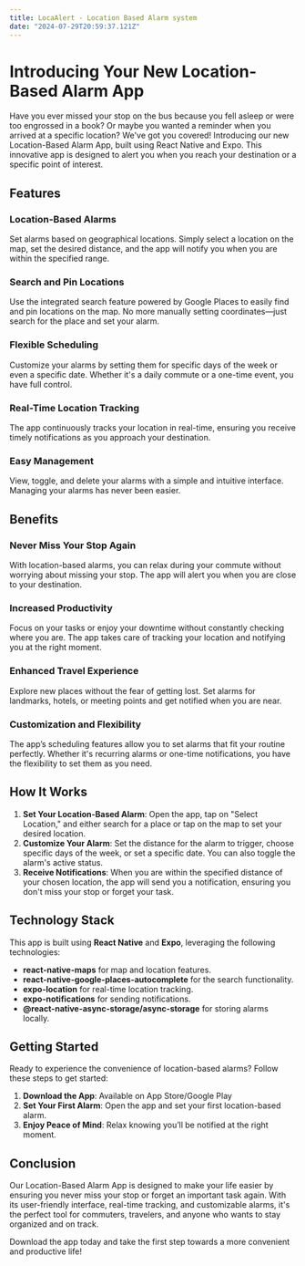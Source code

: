 ```yaml
---
title: LocaAlert - Location Based Alarm system
date: "2024-07-29T20:59:37.121Z"
---
```


# Introducing Your New Location-Based Alarm App

Have you ever missed your stop on the bus because you fell asleep or were too engrossed in a book? Or maybe you wanted a reminder when you arrived at a specific location? We've got you covered! Introducing our new Location-Based Alarm App, built using React Native and Expo. This innovative app is designed to alert you when you reach your destination or a specific point of interest.

## Features

### Location-Based Alarms

Set alarms based on geographical locations. Simply select a location on the map, set the desired distance, and the app will notify you when you are within the specified range.

### Search and Pin Locations

Use the integrated search feature powered by Google Places to easily find and pin locations on the map. No more manually setting coordinates—just search for the place and set your alarm.

### Flexible Scheduling

Customize your alarms by setting them for specific days of the week or even a specific date. Whether it's a daily commute or a one-time event, you have full control.

### Real-Time Location Tracking

The app continuously tracks your location in real-time, ensuring you receive timely notifications as you approach your destination.

### Easy Management

View, toggle, and delete your alarms with a simple and intuitive interface. Managing your alarms has never been easier.

## Benefits

### Never Miss Your Stop Again

With location-based alarms, you can relax during your commute without worrying about missing your stop. The app will alert you when you are close to your destination.

### Increased Productivity

Focus on your tasks or enjoy your downtime without constantly checking where you are. The app takes care of tracking your location and notifying you at the right moment.

### Enhanced Travel Experience

Explore new places without the fear of getting lost. Set alarms for landmarks, hotels, or meeting points and get notified when you are near.

### Customization and Flexibility

The app’s scheduling features allow you to set alarms that fit your routine perfectly. Whether it's recurring alarms or one-time notifications, you have the flexibility to set them as you need.

## How It Works

1. **Set Your Location-Based Alarm**: Open the app, tap on "Select Location," and either search for a place or tap on the map to set your desired location.
2. **Customize Your Alarm**: Set the distance for the alarm to trigger, choose specific days of the week, or set a specific date. You can also toggle the alarm's active status.
3. **Receive Notifications**: When you are within the specified distance of your chosen location, the app will send you a notification, ensuring you don't miss your stop or forget your task.

## Technology Stack

This app is built using **React Native** and **Expo**, leveraging the following technologies:

- **react-native-maps** for map and location features.
- **react-native-google-places-autocomplete** for the search functionality.
- **expo-location** for real-time location tracking.
- **expo-notifications** for sending notifications.
- **@react-native-async-storage/async-storage** for storing alarms locally.

## Getting Started

Ready to experience the convenience of location-based alarms? Follow these steps to get started:

1. **Download the App**: Available on App Store/Google Play
2. **Set Your First Alarm**: Open the app and set your first location-based alarm.
3. **Enjoy Peace of Mind**: Relax knowing you’ll be notified at the right moment.

## Conclusion

Our Location-Based Alarm App is designed to make your life easier by ensuring you never miss your stop or forget an important task again. With its user-friendly interface, real-time tracking, and customizable alarms, it's the perfect tool for commuters, travelers, and anyone who wants to stay organized and on track.

Download the app today and take the first step towards a more convenient and productive life!
